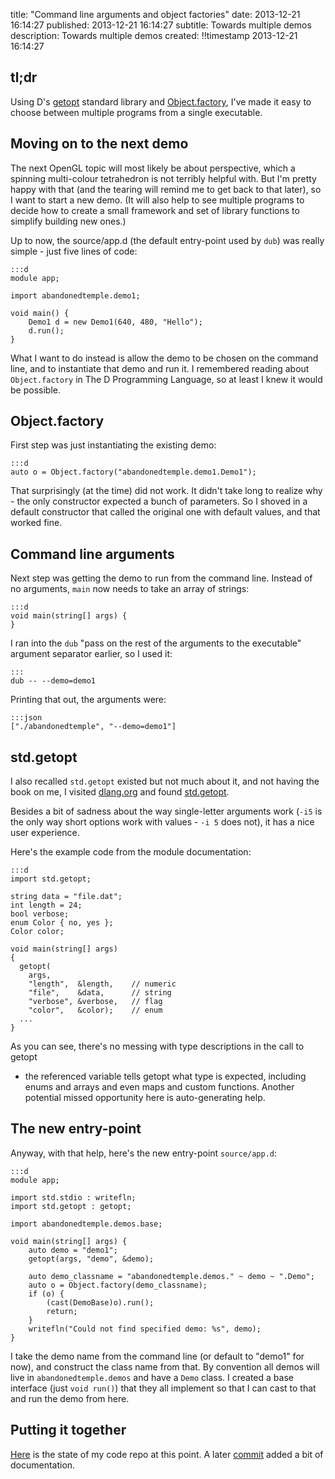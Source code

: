 title: "Command line arguments and object factories"
date: 2013-12-21 16:14:27
published: 2013-12-21 16:14:27
subtitle: Towards multiple demos
description:
     Towards multiple demos
created: !!timestamp 2013-12-21 16:14:27

## tl;dr ##

Using D's [getopt](http://dlang.org/phobos/std_getopt.html) standard library
and [Object.factory](http://dlang.org/phobos/object.html#.Object.factory), I've
made it easy to choose between multiple programs from a single executable.

## Moving on to the next demo ##

The next OpenGL topic will most likely be about perspective, which a spinning
multi-colour tetrahedron is not terribly helpful with.  But I'm pretty happy
with that (and the tearing will remind me to get back to that later), so I want
to start a new demo.  (It will also help to see multiple programs to decide how
to create a small framework and set of library functions to simplify building
new ones.)

Up to now, the source/app.d (the default entry-point used by `dub`) was really
simple - just five lines of code:

    :::d
    module app;

    import abandonedtemple.demo1;

    void main() {
        Demo1 d = new Demo1(640, 480, "Hello");
        d.run();
    }

What I want to do instead is allow the demo to be chosen on the command line,
and to instantiate that demo and run it.  I remembered reading about
`Object.factory` in The D Programming Language, so at least I knew it would be
possible.

## Object.factory ##

First step was just instantiating the existing demo:

    :::d
    auto o = Object.factory("abandonedtemple.demo1.Demo1");

That surprisingly (at the time) did not work.  It didn't take long to realize
why - the only constructor expected a bunch of parameters.  So I shoved in a
default constructor that called the original one with default values, and that
worked fine.

## Command line arguments ##

Next step was getting the demo to run from the command line.  Instead of no
arguments, `main` now needs to take an array of strings:

    :::d
    void main(string[] args) {
    }

I ran into the `dub` "pass on the rest of the arguments to the executable"
argument separator earlier, so I used it:

    :::
    dub -- --demo=demo1

Printing that out, the arguments were:

    :::json
    ["./abandonedtemple", "--demo=demo1"]

## std.getopt ##

I also recalled `std.getopt` existed but not much about it, and not having the
book on me, I visited [dlang.org](http://dlang.org/) and found
[std.getopt](http://dlang.org/phobos/std_getopt.html).

Besides a bit of sadness about the way single-letter arguments work (`-i5` is
the only way short options work with values - `-i 5` does not), it has a nice
user experience.

Here's the example code from the module documentation:

    :::d
    import std.getopt;

    string data = "file.dat";
    int length = 24;
    bool verbose;
    enum Color { no, yes };
    Color color;

    void main(string[] args)
    {
      getopt(
        args,
        "length",  &length,    // numeric
        "file",    &data,      // string
        "verbose", &verbose,   // flag
        "color",   &color);    // enum
      ...
    }

As you can see, there's no messing with type descriptions in the call to getopt
- the referenced variable tells getopt what type is expected, including enums
and arrays and even maps and custom functions.  Another potential missed
opportunity here is auto-generating help.

## The new entry-point ##

Anyway, with that help, here's the new entry-point `source/app.d`:

    :::d
    module app;

    import std.stdio : writefln;
    import std.getopt : getopt;

    import abandonedtemple.demos.base;

    void main(string[] args) {
        auto demo = "demo1";
        getopt(args, "demo", &demo);

        auto demo_classname = "abandonedtemple.demos." ~ demo ~ ".Demo";
        auto o = Object.factory(demo_classname);
        if (o) {
            (cast(DemoBase)o).run();
            return;
        }
        writefln("Could not find specified demo: %s", demo);
    }

I take the demo name from the command line (or default to "demo1" for now), and
construct the class name from that.  By convention all demos will live in
`abandonedtemple.demos` and have a `Demo` class.  I created a base interface
(just `void run()`) that they all implement so that I can cast to that and run
the demo from here.

## Putting it together ##

[Here][commit1] is the state of my code repo at this point.  A later
[commit][commit2] added a bit of documentation.

[commit1]: https://github.com/nxsy/abandonedtemple/tree/69c9d72943ce5e38ef6fd8a316e0cd6a635e6783
[commit2]: https://github.com/nxsy/abandonedtemple/tree/e5090888ea14752a1947a0785c10c08b8dc58cab
